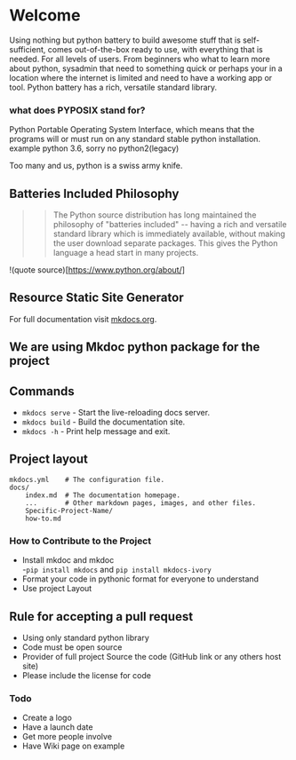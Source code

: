# Welcome 

Using nothing but python battery to build awesome stuff that is self-sufficient, comes out-of-the-box ready to use, with everything that is needed. For all levels of users. From beginners who what to learn more about python, sysadmin that need to something quick or perhaps your in a location where the internet is limited and need to have a working app or tool. Python battery has a rich, versatile standard library.

### what does PYPOSIX stand for?

Python Portable Operating System Interface, which means that the programs will or must run on any standard stable python installation. example python 3.6, sorry no python2(legacy)

Too many and us, python is a swiss army knife. 

## Batteries Included Philosophy

>> The Python source distribution has long maintained the philosophy of "batteries included" -- having a rich and versatile standard library which is immediately available, without making the user download separate packages. This gives the Python language a head start in many projects.

!(quote source)[https://www.python.org/about/]

## Resource Static Site Generator

For full documentation visit [mkdocs.org](https://www.mkdocs.org).

## We are using Mkdoc python package for the project

## Commands

* `mkdocs serve` - Start the live-reloading docs server.
* `mkdocs build` - Build the documentation site.
* `mkdocs -h` - Print help message and exit.

## Project layout

    mkdocs.yml    # The configuration file.
    docs/
        index.md  # The documentation homepage.
        ...       # Other markdown pages, images, and other files.
        Specific-Project-Name/
        how-to.md
        
        
        
### How to Contribute to the Project

- Install mkdoc and mkdoc   
  -`pip install mkdocs` and `pip install mkdocs-ivory`
- Format your code in pythonic format for everyone to understand
- Use project Layout

## Rule for accepting a pull request

- Using only standard python library
- Code must be open source
- Provider of full project Source the code (GitHub link or any others host site)
- Please include the license for code

### Todo

- Create a logo
- Have a launch date
- Get more people involve 
- Have Wiki page on example

